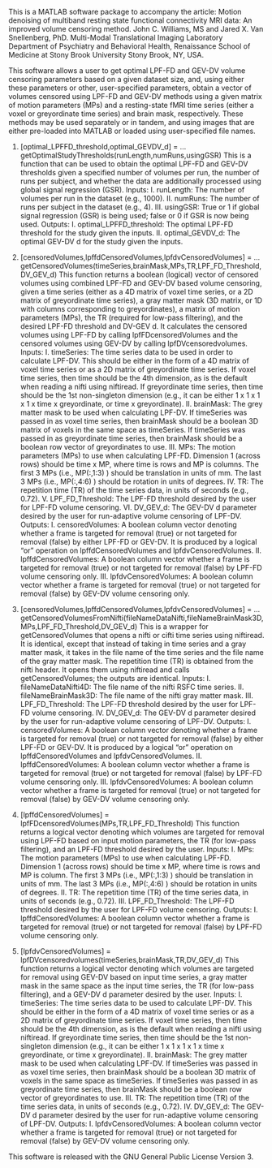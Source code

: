This is a MATLAB software package to accompany the article:
Motion denoising of multiband resting state functional connectivity MRI data: An improved volume censoring method.
John C. Williams, MS and Jared X. Van Snellenberg, PhD.
Multi-Modal Translational Imaging Laboratory
Department of Psychiatry and Behavioral Health, Renaissance School of Medicine at Stony Brook University
Stony Brook, NY, USA.

This software allows a user to get optimal LPF-FD and GEV-DV volume censoring parameters based on a given dataset size, and, using either these parameters or other, user-specified parameters, obtain a vector of volumes censored using LPF-FD and GEV-DV methods using a given matrix of motion parameters (MPs) and a resting-state fMRI time series (either a voxel or greyordinate time series) and brain mask, respectively. These methods may be used separately or in tandem, and using images that are either pre-loaded into MATLAB or loaded using user-specified file names. 

1. [optimal_LPFFD_threshold,optimal_GEVDV_d] = … 
getOptimalStudyThresholds(runLength,numRuns,usingGSR)
	This is a function that can be used to obtain the optimal LPF-FD and GEV-DV thresholds given a specified number of volumes per run, the number of runs per subject, and whether the data are additionally processed using global signal regression (GSR).
Inputs:
I.	runLength: The number of volumes per run in the dataset (e.g., 1000).
II.	numRuns: The number of runs per subject in the dataset (e.g., 4).
III.	usingGSR: True or 1 if global signal regression (GSR) is being used; false or 0 if GSR is now being used. 
Outputs:
I.	optimal_LPFFD_threshold: The optimal LPF-FD threshold for the study given the inputs.
II.	optimal_GEVDV_d: The optimal GEV-DV d for the study given the inputs.

2. [censoredVolumes,lpffdCensoredVolumes,lpfdvCensoredVolumes] = … 
getCensoredVolumes(timeSeries,brainMask,MPs,TR,LPF_FD_Threshold,DV_GEV_d)
	This function returns a boolean (logical) vector of censored volumes using combined LPF-FD and GEV-DV based volume censoring, given a time series (either as a 4D matrix of voxel time series, or a 2D matrix of greyordinate time series), a gray matter mask (3D matrix, or 1D with columns corresponding to greyordinates), a matrix of motion parameters (MPs), the TR (required for low-pass filtering), and the desired LPF-FD threshold and DV-GEV d. It calculates the censored volumes using LPF-FD by calling lpfFDcensoredVolumes and the censored volumes using GEV-DV by calling lpfDVcensoredvolumes.
Inputs:
I.	timeSeries: The time series data to be used in order to calculate LPF-DV. This should be either in the form of a 4D matrix of voxel time series or as a 2D matrix of greyordinate time series. If voxel time series, then time should be the 4th dimension, as is the default when reading a nifti using niftiread. If greyordinate time series, then time should be the 1st non-singleton dimension (e.g., it can be either 1 x 1 x 1 x 1 x time x greyordinate, or time x greyordinate).
II.	brainMask: The grey matter mask to be used when calculating LPF-DV. If timeSeries was passed in as voxel time series, then brainMask should be a boolean 3D matrix of voxels in the same space as timeSeries. If timeSeries was passed in as greyordinate time series, then brainMask should be a boolean row vector of greyordinates to use.
III.	MPs: The motion parameters (MPs) to use when calculating LPF-FD. Dimension 1 (across rows) should be time x MP, where time is rows and MP is columns. The first 3 MPs (i.e., MP(:,1:3) ) should be translation in units of mm. The last 3 MPs (i.e., MP(:,4:6) ) should be rotation in units of degrees.
IV.	TR: The repetition time (TR) of the time series data, in units of seconds (e.g., 0.72).
V.	LPF_FD_Threshold: The LPF-FD threshold desired by the user for LPF-FD volume censoring.
VI.	DV_GEV_d: The GEV-DV d parameter desired by the user for run-adaptive volume censoring of LPF-DV.
Outputs:
I.	censoredVolumes: A boolean column vector denoting whether a frame is targeted for removal (true) or not targeted for removal (false) by either LPF-FD or GEV-DV. It is produced by a logical “or” operation on lpffdCensoredVolumes and lpfdvCensoredVolumes. 
II.	lpffdCensoredVolumes: A boolean column vector whether a frame is targeted for removal (true) or not targeted for removal (false) by LPF-FD volume censoring only.
III.	lpfdvCensoredVolumes: A boolean column vector whether a frame is targeted for removal (true) or not targeted for removal (false) by GEV-DV volume censoring only.

3. [censoredVolumes,lpffdCensoredVolumes,lpfdvCensoredVolumes] = …
getCensoredVolumesFromNifti(fileNameDataNifti,fileNameBrainMask3D,MPs,LPF_FD_Threshold,DV_GEV_d)
	This is a wrapper for getCensoredVolumes that opens a nifti or cifti time series using niftiread. It is identical, except that instead of taking in time series and a gray matter mask, it takes in the file name of the time series and the file name of the gray matter mask. The repetition time (TR) is obtained from the nifti header. It opens them using niftiread and calls getCensoredVolumes; the outputs are identical.
Inputs:
I.	fileNameDataNifti4D: The file name of the nifti RSFC time series.
II.	fileNameBrainMask3D: The file name of the nifti gray matter mask.
III.	LPF_FD_Threshold: The LPF-FD threshold desired by the user for LPF-FD volume censoring.
IV.	DV_GEV_d: The GEV-DV d parameter desired by the user for run-adaptive volume censoring of LPF-DV.
Outputs:
I.	censoredVolumes: A boolean column vector denoting whether a frame is targeted for removal (true) or not targeted for removal (false) by either LPF-FD or GEV-DV. It is produced by a logical “or” operation on lpffdCensoredVolumes and lpfdvCensoredVolumes. 
II.	lpffdCensoredVolumes: A boolean column vector whether a frame is targeted for removal (true) or not targeted for removal (false) by LPF-FD volume censoring only.
III.	lpfdvCensoredVolumes: A boolean column vector whether a frame is targeted for removal (true) or not targeted for removal (false) by GEV-DV volume censoring only.

4. [lpffdCensoredVolumes] = lpfFDcensoredVolumes(MPs,TR,LPF_FD_Threshold)
	This function returns a logical vector denoting which volumes are targeted for removal using LPF-FD based on input motion parameters, the TR (for low-pass filtering), and an LPF-FD threshold desired by the user.
Inputs:
I.	MPs: The motion parameters (MPs) to use when calculating LPF-FD. Dimension 1 (across rows) should be time x MP, where time is rows and MP is column. The first 3 MPs (i.e., MP(:,1:3) ) should be translation in units of mm. The last 3 MPs (i.e., MP(:,4:6) ) should be rotation in units of degrees.
II.	TR: The repetition time (TR) of the time series data, in units of seconds (e.g., 0.72).
III.	LPF_FD_Threshold: The LPF-FD threshold desired by the user for LPF-FD volume censoring.
Outputs:
I.	lpffdCensoredVolumes: A boolean column vector whether a frame is targeted for removal (true) or not targeted for removal (false) by LPF-FD volume censoring only.

5. [lpfdvCensoredVolumes] = lpfDVcensoredvolumes(timeSeries,brainMask,TR,DV_GEV_d)
	This function returns a logical vector denoting which volumes are targeted for removal using GEV-DV based on input time series, a gray matter mask in the same space as the input time series, the TR (for low-pass filtering), and a GEV-DV d parameter desired by the user.
Inputs:
I.	timeSeries: The time series data to be used to calculate LPF-DV. This should be either in the form of a 4D matrix of voxel time series or as a 2D matrix of greyordinate time series. If voxel time series, then time should be the 4th dimension, as is the default when reading a nifti using niftiread. If greyordinate time series, then time should be the 1st non-singleton dimension (e.g., it can be either 1 x 1 x 1 x 1 x time x greyordinate, or time x greyordinate).
II.	brainMask: The grey matter mask to be used when calculating LPF-DV. If timeSeries was passed in as voxel time series, then brainMask should be a boolean 3D matrix of voxels in the same space as timeSeries. If timeSeries was passed in as greyordinate time series, then brainMask should be a boolean row vector of greyordinates to use.
III.	TR: The repetition time (TR) of the time series data, in units of seconds (e.g., 0.72).
IV.	DV_GEV_d: The GEV-DV d parameter desired by the user for run-adaptive volume censoring of LPF-DV.
Outputs:
I.	lpfdvCensoredVolumes: A boolean column vector whether a frame is targeted for removal (true) or not targeted for removal (false) by GEV-DV volume censoring only.

This software is released with the GNU General Public License Version 3. 
